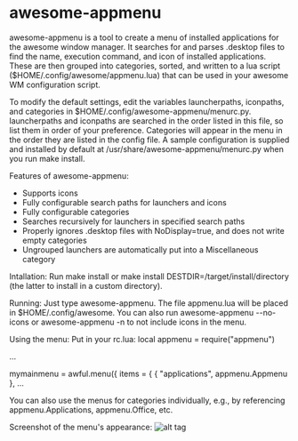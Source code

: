 # awesome-appmenu
awesome-appmenu is a tool to create a menu of installed applications for the awesome window manager. It searches for and parses .desktop files to find the name, execution command, and icon of installed applications. These are then grouped into categories, sorted, and written to a lua script ($HOME/.config/awesome/appmenu.lua) that can be used in your awesome WM configuration script. 

To modify the default settings, edit the variables launcherpaths, iconpaths, and categories in $HOME/.config/awesome-appmenu/menurc.py. launcherpaths and iconpaths are searched in the order listed in this file, so list them in order of your preference. Categories will appear in the menu in the order they are listed in the config file. A sample configuration is supplied and installed by default at /usr/share/awesome-appmenu/menurc.py when you run make install.

Features of awesome-appmenu:
* Supports icons
* Fully configurable search paths for launchers and icons
* Fully configurable categories
* Searches recursively for launchers in specified search paths
* Properly ignores .desktop files with NoDisplay=true, and does not write empty categories
* Ungrouped launchers are automatically put into a Miscellaneous category

Intallation:
Run make install or make install DESTDIR=/target/install/directory (the latter to install in a custom directory).

Running:
Just type awesome-appmenu. The file appmenu.lua will be placed in $HOME/.config/awesome. You can also run awesome-appmenu --no-icons or awesome-appmenu -n to not include icons in the menu.

Using the menu:
Put in your rc.lua: 
local appmenu = require("appmenu")

...

mymainmenu = awful.menu({ items = { { "applications", appmenu.Appmenu }, ...

You can also use the menus for categories individually, e.g., by referencing appmenu.Applications, appmenu.Office, etc.

Screenshot of the menu's appearance:
![alt tag](https://raw.githubusercontent.com/montagdude/awesome-appmenu/master/awesome-appmenu.png)
